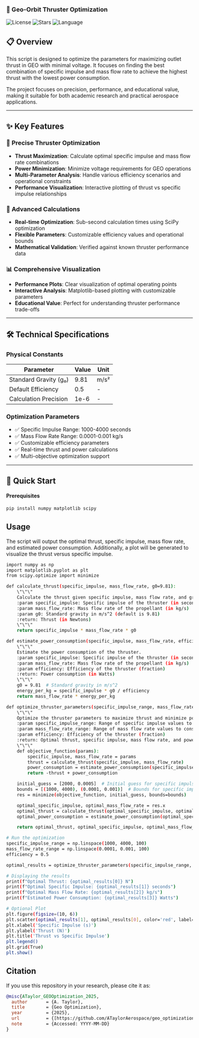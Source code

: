 ### 🚀 Geo-Orbit Thruster Optimization

![License](https://img.shields.io/badge/License-Apache%202.0-blue.svg) ![Stars](https://img.shields.io/github/stars/ATaylorAerospace/geo_optimization?style=social) ![Language](https://img.shields.io/badge/Language-Python-blue.svg)

## 📋 Overview
This script is designed to optimize the parameters for maximizing outlet thrust in GEO with minimal voltage. It focuses on finding the best combination of specific impulse and mass flow rate to achieve the highest thrust with the lowest power consumption.

The project focuses on precision, performance, and educational value, making it suitable for both academic research and practical aerospace applications.

---

## ✨ Key Features

### 🎯 **Precise Thruster Optimization**
* **Thrust Maximization**: Calculate optimal specific impulse and mass flow rate combinations
* **Power Minimization**: Minimize voltage requirements for GEO operations
* **Multi-Parameter Analysis**: Handle various efficiency scenarios and operational constraints
* **Performance Visualization**: Interactive plotting of thrust vs specific impulse relationships

### 🔧 **Advanced Calculations**
* **Real-time Optimization**: Sub-second calculation times using SciPy optimization
* **Flexible Parameters**: Customizable efficiency values and operational bounds
* **Mathematical Validation**: Verified against known thruster performance data

### 📊 **Comprehensive Visualization**
* **Performance Plots**: Clear visualization of optimal operating points
* **Interactive Analysis**: Matplotlib-based plotting with customizable parameters
* **Educational Value**: Perfect for understanding thruster performance trade-offs

---

## 🛠️ Technical Specifications

### **Physical Constants**

| Parameter | Value | Unit |
|-----------|-------|------|
| Standard Gravity (g₀) | 9.81 | m/s² |
| Default Efficiency | 0.5 | - |
| Calculation Precision | 1e-6 | - |

### **Optimization Parameters**
* ✅ Specific Impulse Range: 1000-4000 seconds
* ✅ Mass Flow Rate Range: 0.0001-0.001 kg/s
* ✅ Customizable efficiency parameters
* ✅ Real-time thrust and power calculations
* ✅ Multi-objective optimization support

---

## 🚀 Quick Start

#### Prerequisites

```bash
pip install numpy matplotlib scipy
```

## Usage
The script will output the optimal thrust, specific impulse, mass flow rate, and estimated power consumption. Additionally, a plot will be generated to visualize the thrust versus specific impulse.
```bash
import numpy as np
import matplotlib.pyplot as plt
from scipy.optimize import minimize

def calculate_thrust(specific_impulse, mass_flow_rate, g0=9.81):
    \"\"\"
    Calculate the thrust given specific impulse, mass flow rate, and gravity.
    :param specific_impulse: Specific impulse of the thruster (in seconds)
    :param mass_flow_rate: Mass flow rate of the propellant (in kg/s)
    :param g0: Standard gravity in m/s^2 (default is 9.81)
    :return: Thrust (in Newtons)
    \"\"\"
    return specific_impulse * mass_flow_rate * g0

def estimate_power_consumption(specific_impulse, mass_flow_rate, efficiency):
    \"\"\"
    Estimate the power consumption of the thruster.
    :param specific_impulse: Specific impulse of the thruster (in seconds)
    :param mass_flow_rate: Mass flow rate of the propellant (in kg/s)
    :param efficiency: Efficiency of the thruster (fraction)
    :return: Power consumption (in Watts)
    \"\"\"
    g0 = 9.81  # Standard gravity in m/s^2
    energy_per_kg = specific_impulse * g0 / efficiency
    return mass_flow_rate * energy_per_kg

def optimize_thruster_parameters(specific_impulse_range, mass_flow_rate_range, efficiency):
    \"\"\"
    Optimize the thruster parameters to maximize thrust and minimize power consumption.
    :param specific_impulse_range: Range of specific impulse values to consider (in seconds)
    :param mass_flow_rate_range: Range of mass flow rate values to consider (in kg/s)
    :param efficiency: Efficiency of the thruster (fraction)
    :return: Optimal thrust, specific impulse, mass flow rate, and power consumption
    \"\"\"
    def objective_function(params):
        specific_impulse, mass_flow_rate = params
        thrust = calculate_thrust(specific_impulse, mass_flow_rate)
        power_consumption = estimate_power_consumption(specific_impulse, mass_flow_rate, efficiency)
        return -thrust + power_consumption

    initial_guess = [2000, 0.0005]  # Initial guess for specific impulse and mass flow rate
    bounds = [(1000, 4000), (0.0001, 0.001)]  # Bounds for specific impulse and mass flow rate
    res = minimize(objective_function, initial_guess, bounds=bounds)

    optimal_specific_impulse, optimal_mass_flow_rate = res.x
    optimal_thrust = calculate_thrust(optimal_specific_impulse, optimal_mass_flow_rate)
    optimal_power_consumption = estimate_power_consumption(optimal_specific_impulse, optimal_mass_flow_rate, efficiency)

    return optimal_thrust, optimal_specific_impulse, optimal_mass_flow_rate, optimal_power_consumption

# Run the optimization
specific_impulse_range = np.linspace(1000, 4000, 100)
mass_flow_rate_range = np.linspace(0.0001, 0.001, 100)
efficiency = 0.5

optimal_results = optimize_thruster_parameters(specific_impulse_range, mass_flow_rate_range, efficiency)

# Displaying the results
print(f"Optimal Thrust: {optimal_results[0]} N")
print(f"Optimal Specific Impulse: {optimal_results[1]} seconds")
print(f"Optimal Mass Flow Rate: {optimal_results[2]} kg/s")
print(f"Estimated Power Consumption: {optimal_results[3]} Watts")

# Optional Plot
plt.figure(figsize=(10, 6))
plt.scatter(optimal_results[1], optimal_results[0], color='red', label='Optimal Point')
plt.xlabel('Specific Impulse (s)')
plt.ylabel('Thrust (N)')
plt.title('Thrust vs Specific Impulse')
plt.legend()
plt.grid(True)
plt.show()
```

## Citation 

If you use this repository in your research, please cite it as:

```bibtex
@misc{ATaylor_GEOOptimization_2025,
  author       = {A. Taylor},
  title        = {Geo Optimization},
  year         = {2025},
  url          = {[https://github.com/ATaylorAerospace/geo_optimization]},
  note         = {Accessed: YYYY-MM-DD}
}
```

